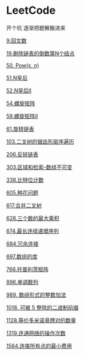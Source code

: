 # LeetCode
开个坑 逐渐把题解搬进来

[9.回文数]()

[19.删除链表的倒数第N个结点](https://github.com/ZhangYiqun018/LeetCode/blob/master/19.%E5%88%A0%E9%99%A4%E9%93%BE%E8%A1%A8%E7%9A%84%E5%80%92%E6%95%B0%E7%AC%AC%20N%20%E4%B8%AA%E7%BB%93%E7%82%B9.md)

[50. Pow(x, n)]()

[51.N皇后](https://github.com/875977494/LeetCode/blob/master/51.N%E7%9A%87%E5%90%8E.md)

[52.N皇后II](https://github.com/875977494/LeetCode/blob/master/52.N%E7%9A%87%E5%90%8EII.md)

[54.螺旋矩阵]()

[59.螺旋矩阵II]()

[61.旋转链表](https://github.com/ZhangYiqun018/LeetCode/blob/master/61.%E6%97%8B%E8%BD%AC%E9%93%BE%E8%A1%A8.md)

[103.二叉树的锯齿形层序遍历](https://github.com/ZhangYiqun018/LeetCode/blob/master/103.%E4%BA%8C%E5%8F%89%E6%A0%91%E7%9A%84%E9%94%AF%E9%BD%BF%E5%BD%A2%E5%B1%82%E5%BA%8F%E9%81%8D%E5%8E%86.md)

[206.反转链表]()

[303.区域和检索-数组不可变]()

[338.比特位计数]()

[605.种花问题](https://github.com/ZhangYiqun018/LeetCode/blob/master/605.%E7%A7%8D%E8%8A%B1%E9%97%AE%E9%A2%98.md)

[617.合并二叉树]()

[628.三个数的最大乘积](https://github.com/875977494/LeetCode/blob/master/628.%E4%B8%89%E4%B8%AA%E6%95%B0%E7%9A%84%E6%9C%80%E5%A4%A7%E4%B9%98%E7%A7%AF.md)

[674.最长连续递增序列]()

[684.冗余连接](https://github.com/875977494/LeetCode/blob/master/684.%E5%86%97%E4%BD%99%E8%BF%9E%E6%8E%A5.md)

[697.数组的度]()

[766.托普利茨矩阵]()

[896.单调数列]()

[989. 数组形式的整数加法](https://github.com/ZhangYiqun018/LeetCode/blob/master/989.%20%E6%95%B0%E7%BB%84%E5%BD%A2%E5%BC%8F%E7%9A%84%E6%95%B4%E6%95%B0%E5%8A%A0%E6%B3%95.%20md)

[1018. 可被 5 整除的二进制前缀](https://github.com/875977494/LeetCode/blob/master/1018.%20%E5%8F%AF%E8%A2%AB%205%20%E6%95%B4%E9%99%A4%E7%9A%84%E4%BA%8C%E8%BF%9B%E5%88%B6%E5%89%8D%E7%BC%80.md)

[1128.等价多米诺骨牌对的数量]()

[1319.连通网络的操作次数](https://github.com/ZhangYiqun018/LeetCode/blob/master/1319.%E8%BF%9E%E9%80%9A%E7%BD%91%E7%BB%9C%E7%9A%84%E6%93%8D%E4%BD%9C%E6%AC%A1%E6%95%B0.md)

[1584.连接所有点的最小费用](https://github.com/875977494/LeetCode/blob/master/1584.%20%E8%BF%9E%E6%8E%A5%E6%89%80%E6%9C%89%E7%82%B9%E7%9A%84%E6%9C%80%E5%B0%8F%E8%B4%B9%E7%94%A8.md)
